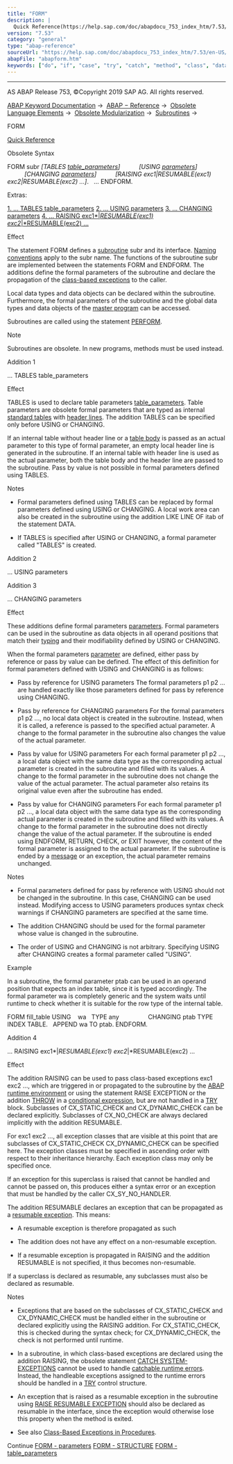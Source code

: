 ```yaml
---
title: "FORM"
description: |
  Quick Reference(https://help.sap.com/doc/abapdocu_753_index_htm/7.53/en-US/abapform_shortref.htm) Obsolete Syntax FORM subr TABLES table_parameters(https://help.sap.com/doc/abapdocu_753_index_htm/7.53/en-US/abapform_tables.htm) USING parameters(https://help.sap.com/doc/abapdocu_75
version: "7.53"
category: "general"
type: "abap-reference"
sourceUrl: "https://help.sap.com/doc/abapdocu_753_index_htm/7.53/en-US/abapform.htm"
abapFile: "abapform.htm"
keywords: ["do", "if", "case", "try", "catch", "method", "class", "data", "types", "internal-table", "abapform"]
---
```


* * *

AS ABAP Release 753, ©Copyright 2019 SAP AG. All rights reserved.

[ABAP Keyword Documentation](https://help.sap.com/doc/abapdocu_753_index_htm/7.53/en-US/abenabap.htm) →  [ABAP − Reference](https://help.sap.com/doc/abapdocu_753_index_htm/7.53/en-US/abenabap_reference.htm) →  [Obsolete Language Elements](https://help.sap.com/doc/abapdocu_753_index_htm/7.53/en-US/abenabap_obsolete.htm) →  [Obsolete Modularization](https://help.sap.com/doc/abapdocu_753_index_htm/7.53/en-US/abenobsolete_modularization.htm) →  [Subroutines](https://help.sap.com/doc/abapdocu_753_index_htm/7.53/en-US/abenabap_subroutines.htm) → 

FORM

[Quick Reference](https://help.sap.com/doc/abapdocu_753_index_htm/7.53/en-US/abapform_shortref.htm)

Obsolete Syntax

FORM subr *\[*TABLES [table\_parameters](https://help.sap.com/doc/abapdocu_753_index_htm/7.53/en-US/abapform_tables.htm)*\]*
          *\[*USING [parameters](https://help.sap.com/doc/abapdocu_753_index_htm/7.53/en-US/abapform_parameters.htm)*\]*
          *\[*CHANGING [parameters](https://help.sap.com/doc/abapdocu_753_index_htm/7.53/en-US/abapform_parameters.htm)*\]*
          *\[*RAISING exc1*|*RESUMABLE(exc1) exc2*|*RESUMABLE(exc2) ...*\]*.
  ...
ENDFORM.

Extras:

[1\. ... TABLES table\_parameters](#!ABAP_ADDITION_1@1@)
[2\. ... USING parameters](#!ABAP_ADDITION_2@2@)
[3\. ... CHANGING parameters](#!ABAP_ADDITION_3@3@)
[4\. ... RAISING exc1*|*RESUMABLE(exc1) exc2*|*RESUMABLE(exc2) ...](#!ABAP_ADDITION_4@4@)

Effect

The statement FORM defines a [subroutine](https://help.sap.com/doc/abapdocu_753_index_htm/7.53/en-US/abensubroutine_glosry.htm "Glossary Entry") subr and its interface. [Naming conventions](https://help.sap.com/doc/abapdocu_753_index_htm/7.53/en-US/abennaming_conventions.htm) apply to the subr name. The functions of the subroutine subr are implemented between the statements FORM and ENDFORM. The additions define the formal parameters of the subroutine and declare the propagation of the [class-based exceptions](https://help.sap.com/doc/abapdocu_753_index_htm/7.53/en-US/abenclass_based_exception_glosry.htm "Glossary Entry") to the caller.

Local data types and data objects can be declared within the subroutine. Furthermore, the formal parameters of the subroutine and the global data types and data objects of the [master program](https://help.sap.com/doc/abapdocu_753_index_htm/7.53/en-US/abenframe_program_glosry.htm "Glossary Entry") can be accessed.

Subroutines are called using the statement [PERFORM](https://help.sap.com/doc/abapdocu_753_index_htm/7.53/en-US/abapperform.htm).

Note

Subroutines are obsolete. In new programs, methods must be used instead.

Addition 1

... TABLES table\_parameters

Effect

TABLES is used to declare table parameters [table\_parameters](https://help.sap.com/doc/abapdocu_753_index_htm/7.53/en-US/abapform_tables.htm). Table parameters are obsolete formal parameters that are typed as internal [standard tables](https://help.sap.com/doc/abapdocu_753_index_htm/7.53/en-US/abenstandard_table_glosry.htm "Glossary Entry") with [header lines](https://help.sap.com/doc/abapdocu_753_index_htm/7.53/en-US/abenheader_line_glosry.htm "Glossary Entry"). The addition TABLES can be specified only before USING or CHANGING.

If an internal table without header line or a [table body](https://help.sap.com/doc/abapdocu_753_index_htm/7.53/en-US/abentable_body_glosry.htm "Glossary Entry") is passed as an actual parameter to this type of formal parameter, an empty local header line is generated in the subroutine. If an internal table with header line is used as the actual parameter, both the table body and the header line are passed to the subroutine. Pass by value is not possible in formal parameters defined using TABLES.

Notes

-   Formal parameters defined using TABLES can be replaced by formal parameters defined using USING or CHANGING. A local work area can also be created in the subroutine using the addition LIKE LINE OF itab of the statement DATA.
    
-   If TABLES is specified after USING or CHANGING, a formal parameter called "TABLES" is created.
    

Addition 2

... USING parameters

Addition 3

... CHANGING parameters

Effect

These additions define formal parameters [parameters](https://help.sap.com/doc/abapdocu_753_index_htm/7.53/en-US/abapform_parameters.htm). Formal parameters can be used in the subroutine as data objects in all operand positions that match their [typing](https://help.sap.com/doc/abapdocu_753_index_htm/7.53/en-US/abentyping_glosry.htm "Glossary Entry") and their modifiability defined by USING or CHANGING.

When the formal parameters [parameter](https://help.sap.com/doc/abapdocu_753_index_htm/7.53/en-US/abapform_parameters.htm) are defined, either pass by reference or pass by value can be defined. The effect of this definition for formal parameters defined with USING and CHANGING is as follows:

-   Pass by reference for USING parameters
    The formal parameters p1 p2 ... are handled exactly like those parameters defined for pass by reference using CHANGING.
    
-   Pass by reference for CHANGING parameters
    For the formal parameters p1 p2 ..., no local data object is created in the subroutine. Instead, when it is called, a reference is passed to the specified actual parameter. A change to the formal parameter in the subroutine also changes the value of the actual parameter.
    
-   Pass by value for USING parameters
    For each formal parameter p1 p2 ..., a local data object with the same data type as the corresponding actual parameter is created in the subroutine and filled with its values. A change to the formal parameter in the subroutine does not change the value of the actual parameter. The actual parameter also retains its original value even after the subroutine has ended.
    
-   Pass by value for CHANGING parameters
    For each formal parameter p1 p2 ..., a local data object with the same data type as the corresponding actual parameter is created in the subroutine and filled with its values. A change to the formal parameter in the subroutine does not directly change the value of the actual parameter. If the subroutine is ended using ENDFORM, RETURN, CHECK, or EXIT however, the content of the formal parameter is assigned to the actual parameter. If the subroutine is ended by a [message](https://help.sap.com/doc/abapdocu_753_index_htm/7.53/en-US/abenmessage_glosry.htm "Glossary Entry") or an exception, the actual parameter remains unchanged.
    

Notes

-   Formal parameters defined for pass by reference with USING should not be changed in the subroutine. In this case, CHANGING can be used instead. Modifying access to USING parameters produces syntax check warnings if CHANGING parameters are specified at the same time.
    
-   The addition CHANGING should be used for the formal parameter whose value is changed in the subroutine.
    
-   The order of USING and CHANGING is not arbitrary. Specifying USING after CHANGING creates a formal parameter called "USING".
    

Example

In a subroutine, the formal parameter ptab can be used in an operand position that expects an index table, since it is typed accordingly. The formal parameter wa is completely generic and the system waits until runtime to check whether it is suitable for the row type of the internal table.

FORM fill\_table USING    wa   TYPE any
                CHANGING ptab TYPE INDEX TABLE.
  APPEND wa TO ptab.
ENDFORM.

Addition 4

... RAISING exc1*|*RESUMABLE(exc1) exc2*|*RESUMABLE(exc2) ...

Effect

The addition RAISING can be used to pass class-based exceptions exc1 exc2 ..., which are triggered in or propagated to the subroutine by the [ABAP runtime environment](https://help.sap.com/doc/abapdocu_753_index_htm/7.53/en-US/abenabap_runtime_envir_glosry.htm "Glossary Entry") or using the statement RAISE EXCEPTION or the addition [THROW](https://help.sap.com/doc/abapdocu_753_index_htm/7.53/en-US/abenconditional_expression_result.htm) in a [conditional expression](https://help.sap.com/doc/abapdocu_753_index_htm/7.53/en-US/abenconditional_expressions.htm), but are not handled in a [TRY](https://help.sap.com/doc/abapdocu_753_index_htm/7.53/en-US/abaptry.htm) block. Subclasses of CX\_STATIC\_CHECK and CX\_DYNAMIC\_CHECK can be declared explicitly. Subclasses of CX\_NO\_CHECK are always declared implicitly with the addition RESUMABLE.

For exc1 exc2 ..., all exception classes that are visible at this point that are subclasses of CX\_STATIC\_CHECK CX\_DYNAMIC\_CHECK can be specified here. The exception classes must be specified in ascending order with respect to their inheritance hierarchy. Each exception class may only be specified once.

If an exception for this superclass is raised that cannot be handled and cannot be passed on, this produces either a syntax error or an exception that must be handled by the caller CX\_SY\_NO\_HANDLER.

The addition RESUMABLE declares an exception that can be propagated as a [resumable exception](https://help.sap.com/doc/abapdocu_753_index_htm/7.53/en-US/abenresumable_exception_glosry.htm "Glossary Entry"). This means:

-   A resumable exception is therefore propagated as such
    
-   The addition does not have any effect on a non-resumable exception.
    
-   If a resumable exception is propagated in RAISING and the addition RESUMABLE is not specified, it thus becomes non-resumable.
    

If a superclass is declared as resumable, any subclasses must also be declared as resumable.

Notes

-   Exceptions that are based on the subclasses of CX\_STATIC\_CHECK and CX\_DYNAMIC\_CHECK must be handled either in the subroutine or declared explicitly using the RAISING addition. For CX\_STATIC\_CHECK, this is checked during the syntax check; for CX\_DYNAMIC\_CHECK, the check is not performed until runtime.
    
-   In a subroutine, in which class-based exceptions are declared using the addition RAISING, the obsolete statement [CATCH SYSTEM-EXCEPTIONS](https://help.sap.com/doc/abapdocu_753_index_htm/7.53/en-US/abapcatch_sys.htm) cannot be used to handle [catchable runtime errors](https://help.sap.com/doc/abapdocu_753_index_htm/7.53/en-US/abencatchable_runtime_error_glosry.htm "Glossary Entry"). Instead, the handleable exceptions assigned to the runtime errors should be handled in a [TRY](https://help.sap.com/doc/abapdocu_753_index_htm/7.53/en-US/abaptry.htm) control structure.
    
-   An exception that is raised as a resumable exception in the subroutine using [RAISE RESUMABLE EXCEPTION](https://help.sap.com/doc/abapdocu_753_index_htm/7.53/en-US/abapraise_exception_class.htm) should also be declared as resumable in the interface, since the exception would otherwise lose this property when the method is exited.
    
-   See also [Class-Based Exceptions in Procedures](https://help.sap.com/doc/abapdocu_753_index_htm/7.53/en-US/abenexceptions_procedures.htm).
    

Continue
[FORM - parameters](https://help.sap.com/doc/abapdocu_753_index_htm/7.53/en-US/abapform_parameters.htm)
[FORM - STRUCTURE](https://help.sap.com/doc/abapdocu_753_index_htm/7.53/en-US/abapform_structure.htm)
[FORM - table\_parameters](https://help.sap.com/doc/abapdocu_753_index_htm/7.53/en-US/abapform_tables.htm)
